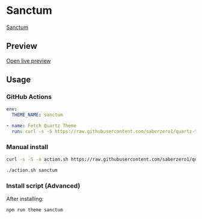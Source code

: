 # Sanctum

[Sanctum](https://github.com/jdanielmourao/)

## Preview

[Open live preview](https://quartz-themes.github.io/sanctum/)

## Usage

### GitHub Actions

```yaml
env:
  THEME_NAME: sanctum
```

```yaml
- name: Fetch Quartz Theme
  run: curl -s -S https://raw.githubusercontent.com/saberzero1/quartz-themes/master/action.sh | bash -s -- $THEME_NAME
```

### Manual install

```bash
curl -s -S -o action.sh https://raw.githubusercontent.com/saberzero1/quartz-themes/master/action.sh

./action.sh sanctum
```

### Install script (Advanced)

After installing:

```bash
npm run theme sanctum
```
